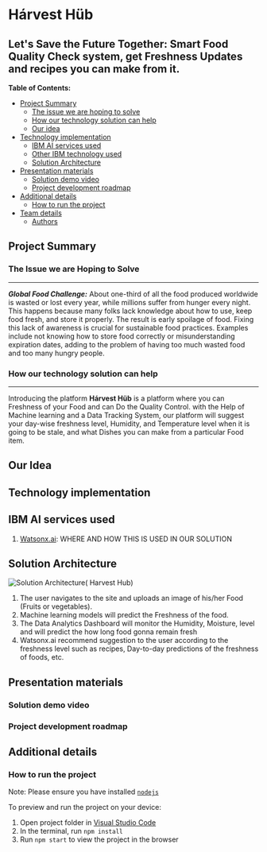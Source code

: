 
  # Hárvest Hüb
  Let's Save the Future Together: Smart Food Quality Check system, get Freshness Updates and recipes you can make from it. 
  ---
  **Table of Contents:**
  
* [Project Summary](#project-summary)
    * [The issue we are hoping to solve](#the-issue-we-are-hoping-to-solve)
    * [How our technology solution can help](#how-our-technology-solution-can-help)
   * [Our idea](#our-idea)
* [Technology implementation](#technology-implementation)
    * [IBM AI services used](#ibm-ai-services-used)
    * [Other IBM technology used](#other-ibm-technology-used)
    * [Solution Architecture](#solution-architecture)
 * [Presentation materials](#presentation-materials)
    * [Solution demo video](#solution-demo-video)
    * [Project development roadmap](#project-development-roadmap)
 * [Additional details](#additional-details)
    * [How to run the project](#how-to-run-the-project)
 * [Team details](#team-details)
    * [Authors](#authors)

## Project Summary 
### The Issue we are Hoping to Solve
---
***Global Food Challenge:***
About one-third of all the food produced worldwide is wasted or lost every year, while millions suffer from hunger every night. This happens because many folks lack knowledge about how to use, keep food fresh, and store it properly. The result is early spoilage of food. Fixing this lack of awareness is crucial for sustainable food practices. Examples include not knowing how to store food correctly or misunderstanding expiration dates, adding to the problem of having too much wasted food and too many hungry people. <br>
### How our technology solution can help
 ---
 Introducing the platform **Hárvest Hüb** is a platform where you can Freshness of your Food and can Do the Quality Control.
with the Help of Machine learning and a Data Tracking System, our platform will suggest your day-wise freshness level, Humidity, and Temperature level when it is going to be stale, and what Dishes you can make from a particular Food item.
## Our Idea 
## Technology implementation
## IBM AI services used
1. [Watsonx.ai](https://www.ibm.com/products/watsonx-ai): WHERE AND HOW THIS IS USED IN OUR SOLUTION

## Solution Architecture
![Solution Architecture( Harvest Hub)](https://github.com/swastikaggarwal/Harvest_Hub/assets/103200961/320f3ddc-90c8-4e39-93c2-f56020c9336e)
1. The user navigates to the site and uploads an image of his/her Food (Fruits or vegetables).
2. Machine learning models will predict the Freshness of the food.
3. The Data Analytics Dashboard will monitor the Humidity, Moisture, level and will predict the how long food gonna remain fresh 
4. Watsonx.ai recommend suggestion to the user according to the freshness level such as recipes, Day-to-day predictions of the freshness of foods, etc.
## Presentation materials

### Solution demo video
### Project development roadmap
## Additional details
### How to run the project




  Note: Please ensure you have installed <code><a href="https://nodejs.org/en/download/">nodejs</a></code>

  To preview and run the project on your device:
  1) Open project folder in <a href="https://code.visualstudio.com/download">Visual Studio Code</a>
  2) In the terminal, run `npm install`
  3) Run `npm start` to view the project in the browser
  
